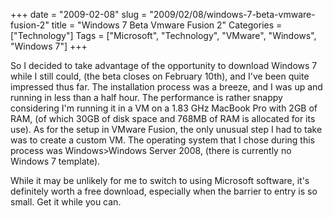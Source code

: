 +++
date = "2009-02-08"
slug = "2009/02/08/windows-7-beta-vmware-fusion-2"
title = "Windows 7 Beta Vmware Fusion 2"
Categories = ["Technology"]
Tags = ["Microsoft", "Technology", "VMware", "Windows", "Windows 7"]
+++

So I decided to take advantage of the opportunity to download Windows 7 while I still could, (the beta closes on February 10th), and I've been quite impressed thus far. The installation process was a breeze, and I was up and running in less than a half hour. The performance is rather snappy considering I'm running it in a VM on a 1.83 GHz MacBook Pro with 2GB of RAM, (of which 30GB of disk space and 768MB of RAM is allocated for its use). As for the setup in VMware Fusion, the only unusual step I had to take was to create a custom VM. The operating system that I chose during this process was Windows>Windows Server 2008, (there is currently no Windows 7 template).

While it may be unlikely for me to switch to using Microsoft software, it's definitely worth a free download, especially when the barrier to entry is so small. Get it while you can.
